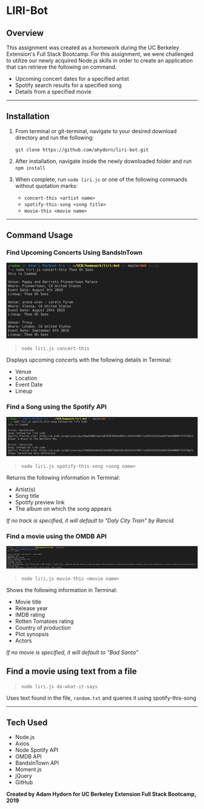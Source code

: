 # LIRI-Bot

## **Overview**

This assignment was created as a homework during the UC Berkeley Extension's Full Stack Bootcamp. For this assignment, we were challenged to utilize our newly acquired Node.js skills in order to create an application that can retrieve the following on command.

* Upcoming concert dates for a specified artist
* Spotify search results for a specified song
* Details from a specified movie

---
## **Installation**
1. From terminal or git-terminal, navigate to your desired download directory and run the following:

    `git clone https://github.com/ahydorn/liri-bot.git`

2. After installation, navigate inside the newly downloaded folder and run `npm install`
3. When complete, run `node liri.js` or one of the following commands without quotation marks:
    * `concert-this <artist name>`
    * `spotify-this-song <song title>`
    * `movie-this <movie name>`
---    

## **Command Usage**

### **Find Upcoming Concerts Using BandsInTown**

![movie-this](./images/concert-this.png)

>`node liri.js concert-this`

Displays upcoming concerts with the following details in Terminal:
* Venue
* Location
* Event Date
* Lineup

### **Find a Song using the Spotify API**

![movie-this](./images/spotify-this-song.png)

>`node liri.js spotify-this-song <song name>`

Returns the following information in Terminal:

* Artist(s)
* Song title
* Spotify preview link
* The album on which the song appears

*If no track is specified, it will default to "Daly City Train" by Rancid.*

### **Find a movie using the OMDB API**

![movie-this](./images/movie-this.png)

>`node liri.js movie-this <movie name>`

Shows the following information in Terminal:

* Movie title
* Release year
* IMDB rating
* Rotten Tomatoes rating
* Country of production
* Plot synopsis
* Actors

*If no movie is specified, it will default to "Bad Santa"*

## **Find a movie using text from a file**

>`node liri.js do-what-it-says`

Uses text found in the file, `random.txt` and queries it using spotify-this-song

---

## **Tech Used**
* Node.js
* Axios
* Node Spotify API
* OMDB API
* BandsInTown API
* Moment.js
* jQuery
* GitHub


**Created by Adam Hydorn for UC Berkeley Extension Full Stack Bootcamp, 2019**
